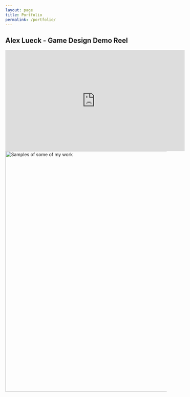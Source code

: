 ```yaml
---
layout: page
title: Portfolio
permalink: /portfolio/
---
```


## Alex Lueck - Game Design Demo Reel

<iframe width="560" height="315" src="https://www.youtube.com/embed/2gdbhwo8zW4" frameborder="0" 
allow="accelerometer; autoplay; encrypted-media; gyroscope; picture-in-picture" allowfullscreen></iframe>



<img src="http://Callmezyos.github.io/images/AlexLueckWorkSamples.jpg" alt="Samples of some of my work" style="width:1000px;height:750px">
